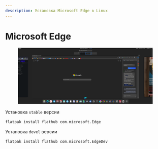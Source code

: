 ```yaml
---
description: Установка Microsoft Edge в Linux
---
```


# Microsoft Edge

<figure><img src="../../../.gitbook/assets/Снимок экрана от 2023-04-30 18-37-00.png" alt=""><figcaption></figcaption></figure>

Установка `stable` версии

```bash
flatpak install flathub com.microsoft.Edge
```

Установка `devel` версии

```bash
flatpak install flathub com.microsoft.EdgeDev
```
